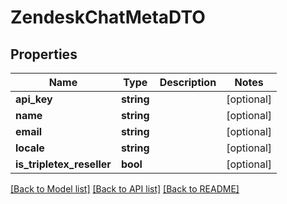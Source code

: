 # ZendeskChatMetaDTO

## Properties
Name | Type | Description | Notes
------------ | ------------- | ------------- | -------------
**api_key** | **string** |  | [optional] 
**name** | **string** |  | [optional] 
**email** | **string** |  | [optional] 
**locale** | **string** |  | [optional] 
**is_tripletex_reseller** | **bool** |  | [optional] 

[[Back to Model list]](../README.md#documentation-for-models) [[Back to API list]](../README.md#documentation-for-api-endpoints) [[Back to README]](../README.md)



